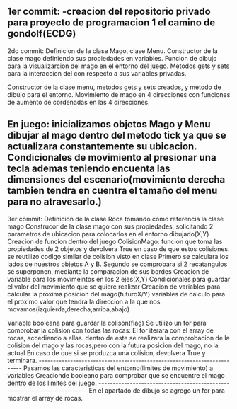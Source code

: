 1er commit:
-creacion del repositorio privado para proyecto de programacion 1
el camino de gondolf(ECDG)
------------------------------------------------------------------------------------------------------------------------------------------------------------------------------------
2do commit: 
Definicion de la clase Mago, clase Menu.
Constructor de la clase mago definiendo sus propiedades en variables.
Funcion de dibujo para la visualizarcion del mago en el entorno del juego.
Metodos gets y sets para la interaccion del con respecto a sus variables privadas.

Constructor de la clase menu, metodos gets y sets creados, y metodo de dibujo para el entorno.
Movimiento de mago en 4 direcciones con funciones de aumento de cordenadas 
en las 4 direcciones.

En juego: inicializamos objetos Mago y Menu
dibujar al mago dentro del metodo tick ya que se actualizara constantemente su ubicacion.
Condicionales de movimiento al presionar una tecla ademas
teniendo encuenta las dimensiones del escenario(movimiento derecha tambien
tendra en cuentra el tamaño del menu para no atravesarlo.)
------------------------------------------------------------------------------------------------------------------------------------------------------------------------------------
3er commit: 
Definicion de la clase Roca tomando como referencia la clase mago
Construcor de la clase mago con sus propiedades, solicitando 2 parametros 
de ubicacion para colocarlos en el entorno dibujado(X,Y)
Creacion de funcion dentro del juego ColisionMago:
funcion que toma las propiedades de 2 objetos y devolvera True en caso
de que estos colisiones.
se reutilizo codigo similar de colision visto en clase
Primero se calculara los lados de nuestros objetos A y B.
Segundo se comprobara si 2 recatangulos se superponen, mediante la
comparacion de sus bordes
Creacion de variable para los movimeintos en los 2 ejes(X,Y)
Condicionales para guardar el valor del movimiento que se quiere realizar
Creacion de variables para calcular la proxima posicion del mago(futuroX/Y)
variables de calculo para el proximo valor que tendra la direccion 
a la que nos movamos(izquierda,derecha,arriba,abajo)

Variable booleana para guardar la colison(flag)
Se utilizo un for para comprobar la colision con todas las rocas:
		El for iterara con el array de rocas, accediendo a ellas.
		dentro de este se realizara la comprobacion de la colision
		del mago y las rocas,pero con la futura posicion del mago, no la actual
		En caso de que si se produzca una colision, devolvera True y terminara.
	------------------------------------------------------------------------
	Pasamos las caracteristicas del entorno(limites de movimiento) a variables 
	Creacionde booleano para comprobar que se encuentre el mago dentro de los limites 
	del juego.
	--------------------------------------------------------------------------
	En el apartado de dibujo se agrego un for para mostrar el array de rocas.
